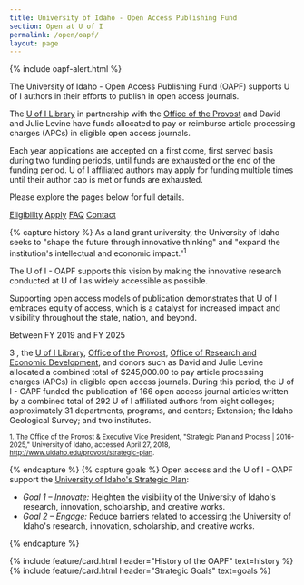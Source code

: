 ```yaml
---
title: University of Idaho - Open Access Publishing Fund
section: Open at U of I
permalink: /open/oapf/
layout: page
---
```


{% include oapf-alert.html %}

The University of Idaho - Open Access Publishing Fund (OAPF) supports U of I authors in their efforts to publish in open access journals.

The [U of I Library](https://www.lib.uidaho.edu/) in partnership with the [Office of the Provost](https://www.uidaho.edu/provost) and David and Julie Levine have funds allocated to pay or reimburse article processing charges (APCs) in eligible open access journals.

Each year applications are accepted on a first come, first served basis during two funding periods, until funds are exhausted or the end of the funding period.
U of I affiliated authors may apply for funding multiple times until their author cap is met or funds are exhausted. 

Please explore the pages below for full details.

<div class="text-center mb-3">
  <a href="eligibility.html" class="btn btn-secondary btn-sm my-2"><span class="fas fa-list"></span> Eligibility</a>
  <a href="apply.html" class="btn btn-secondary btn-sm my-2"><span class="fas fa-check"></span> Apply</a>
  <a href="faq.html" class="btn btn-secondary btn-sm my-2"><span class="fas fa-question"></span> FAQ</a>
  <a href="https://www.lib.uidaho.edu/about/people/llove.html" class="btn btn-secondary btn-sm my-2"><span class="fas fa-user"></span> Contact</a>
</div>

{% capture history %}
As a land grant university, the University of Idaho seeks to "shape the future through innovative thinking" and "expand the institution's intellectual and economic impact."<sup>1</sup>

The U of I - OAPF supports this vision by making the innovative research conducted at U of I as widely accessible as possible.

Supporting open access models of publication demonstrates that U of I embraces equity of access, which is a catalyst for increased impact and visibility throughout the state, nation, and beyond.

Between FY 2019 and FY 2025

3
, the [U of I Library](https://www.lib.uidaho.edu/), [Office of the Provost](https://www.uidaho.edu/provost), [Office of Research and Economic Development](https://www.uidaho.edu/research), and donors such as David and Julie Levine allocated a combined total of $245,000.00 to pay article processing charges (APCs) in eligible open access journals. During this period, the U of I - OAPF funded the publication of 166 open access journal articles written by a combined total of 292 U of I affiliated authors from eight colleges; approximately 31 departments, programs, and centers; Extension; the Idaho Geological Survey; and two institutes.

<small>1. The Office of the Provost &amp; Executive Vice President, "Strategic Plan and Process | 2016-2025," University of Idaho, accessed April 27, 2018, <http://www.uidaho.edu/provost/strategic-plan>.</small>

{% endcapture %}
{% capture goals %}
Open access and the U of I - OAPF support the [University of Idaho's Strategic Plan](https://www.uidaho.edu/provost/strategic-plan):

- *Goal 1 – Innovate:* Heighten the visibility of the University of Idaho's research, innovation, scholarship, and creative works.
- *Goal 2 – Engage:* Reduce barriers related to accessing the University of Idaho's research, innovation, scholarship, and creative works.

{% endcapture %}
<div class="row">
  <div class="col-md-8">
    {% include feature/card.html header="History of the OAPF" text=history %}
  </div>
  <div class="col-md-4">
    {% include feature/card.html header="Strategic Goals" text=goals %}
  </div>
</div>
